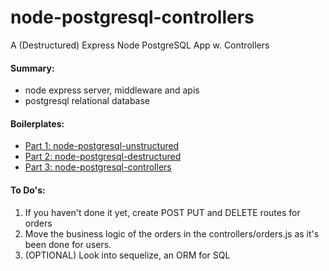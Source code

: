 # node-postgresql-controllers
A (Destructured) Express Node PostgreSQL App w. Controllers

#### Summary:
- node express server, middleware and apis
- postgresql relational database

#### Boilerplates:
- [Part 1: node-postgresql-unstructured](https://github.com/dirkbosman/node-postgresql-unstructured) 
- [Part 2: node-postgresql-destructured](https://github.com/dirkbosman/node-postgresql-destructured)
- [Part 3: node-postgresql-controllers](https://github.com/dirkbosman/node-postgresql-controllers)

#### To Do's:
1. If you haven't done it yet, create POST PUT and DELETE routes for orders
2. Move the business logic of the orders in the controllers/orders.js as it's been done for users.
3. (OPTIONAL) Look into sequelize, an ORM for SQL
